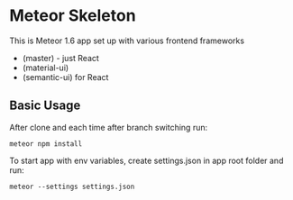 # Meteor Skeleton

This is Meteor 1.6 app set up with various frontend frameworks
* (master) - just React
* (material-ui) 
* (semantic-ui) for React 


## Basic Usage

After clone and each time after branch switching run:

```
meteor npm install
```

To start app with env variables, create settings.json in app root folder and run:

```
meteor --settings settings.json
```